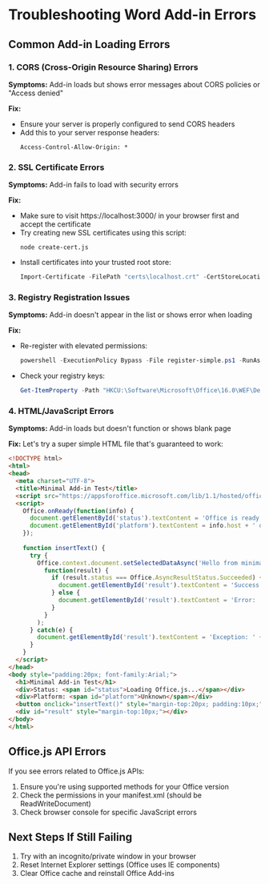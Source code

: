 # Troubleshooting Word Add-in Errors

## Common Add-in Loading Errors

### 1. CORS (Cross-Origin Resource Sharing) Errors

**Symptoms:** Add-in loads but shows error messages about CORS policies or "Access denied"

**Fix:**
- Ensure your server is properly configured to send CORS headers
- Add this to your server response headers:
  ```
  Access-Control-Allow-Origin: *
  ```

### 2. SSL Certificate Errors

**Symptoms:** Add-in fails to load with security errors

**Fix:**
- Make sure to visit https://localhost:3000/ in your browser first and accept the certificate
- Try creating new SSL certificates using this script:
  ```
  node create-cert.js
  ```
- Install certificates into your trusted root store:
  ```powershell
  Import-Certificate -FilePath "certs\localhost.crt" -CertStoreLocation Cert:\LocalMachine\Root
  ```

### 3. Registry Registration Issues

**Symptoms:** Add-in doesn't appear in the list or shows error when loading

**Fix:**
- Re-register with elevated permissions:
  ```powershell
  powershell -ExecutionPolicy Bypass -File register-simple.ps1 -RunAsAdmin
  ```
- Check your registry keys:
  ```powershell
  Get-ItemProperty -Path "HKCU:\Software\Microsoft\Office\16.0\WEF\Developer\"
  ```

### 4. HTML/JavaScript Errors

**Symptoms:** Add-in loads but doesn't function or shows blank page

**Fix:** Let's try a super simple HTML file that's guaranteed to work:

```html
<!DOCTYPE html>
<html>
<head>
  <meta charset="UTF-8">
  <title>Minimal Add-in Test</title>
  <script src="https://appsforoffice.microsoft.com/lib/1.1/hosted/office.js"></script>
  <script>
    Office.onReady(function(info) {
      document.getElementById('status').textContent = 'Office is ready!';
      document.getElementById('platform').textContent = info.host + ' on ' + info.platform;
    });
    
    function insertText() {
      try {
        Office.context.document.setSelectedDataAsync('Hello from minimal add-in!',
          function(result) {
            if (result.status === Office.AsyncResultStatus.Succeeded) {
              document.getElementById('result').textContent = 'Success!';
            } else {
              document.getElementById('result').textContent = 'Error: ' + result.error.message;
            }
          }
        );
      } catch(e) {
        document.getElementById('result').textContent = 'Exception: ' + e.message;
      }
    }
  </script>
</head>
<body style="padding:20px; font-family:Arial;">
  <h1>Minimal Add-in Test</h1>
  <div>Status: <span id="status">Loading Office.js...</span></div>
  <div>Platform: <span id="platform">Unknown</span></div>
  <button onclick="insertText()" style="margin-top:20px; padding:10px;">Insert Text</button>
  <div id="result" style="margin-top:10px;"></div>
</body>
</html>
```

## Office.js API Errors

If you see errors related to Office.js APIs:

1. Ensure you're using supported methods for your Office version
2. Check the permissions in your manifest.xml (should be ReadWriteDocument)
3. Check browser console for specific JavaScript errors

## Next Steps If Still Failing

1. Try with an incognito/private window in your browser
2. Reset Internet Explorer settings (Office uses IE components)
3. Clear Office cache and reinstall Office Add-ins
